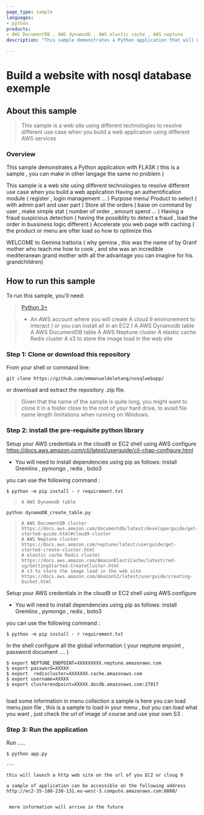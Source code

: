 ```yaml
---
page_type: sample
languages:
- python
products:
- AWS DocumentDB , AWS dynamodb , AWS elastic cache , AWS neptune 
description: "This sample demonstrates a Python application that will manage restaurant application using different nosql technologies  "

---
```

# Build a website with nosql database exemple 

## About this sample

> This sample is a web site using different technologies to resolve different use case when you build a web application using different AWS services 
    
### Overview

This sample demonstrates a Python application with FLASK ( this is a sample , you can make in other langage the same no problem ) 

This sample is a web site using different technologies to resolve different use case when you build a web application 
    Having an authentification module ( register , login management ... ) 
    Purpose menu/ Product to select ( with admin part and user part ) 
    Store all the orders ( base on command by user , make simple stat ( number of order , amount spend ... ) 
    Having a fraud suspicious detection ( having the possiblity to detect a fraud , load the order  in bussiness logic different ) 
    Accelerate you web page with caching ( the product or menu are ofter load so how to optimize this 

WELCOME to Gemina trattoria  ( why gemina , this was the name of by Granf mother who teach me how to cook , and she was an incredible mediteranean grand mother with all the advantage you can imagine for his grandchildren) 


## How to run this sample

To run this sample, you'll need:

> [Python 3+](https://www.python.org/downloads/release/python-364/)

> - An AWS account where you will create 
>     A cloud 9 environement to interact ( or you can install all in an EC2 ) 
>     A AWS Dynamodb table 
>     A AWS DocumentDB table 
>     A AWS Neptune cluster 
>     A elastic cache Redis cluster 
>     A s3 to store the image load in the web site 
> 

### Step 1:  Clone or download this repository

From your shell or command line:

```Shell
git clone https://github.com/emmanueldeletang/nosqlwebapp/
```

or download and extract the repository .zip file.

> Given that the name of the sample is quite long, you might want to clone it in a folder close to the root of your hard drive, to avoid file name length limitations when running on Windows.

### Step 2:  install the pre-requisite python library 


Setup your AWS credentials in the cloud9 or EC2 shell using 
  AWS configure  https://docs.aws.amazon.com/cli/latest/userguide/cli-chap-configure.html

- You will need to install dependencies using pip as follows:
install 
  Gremlins , pymongo , redis , boto3  
  
 you can use the following command : 
```Shell
$ python -m pip install - r requirement.txt 

```
>     A AWS Dynamodb table  
```Shell
python dynamoDB_create_table.py 
```

>     A AWS DocumentDB cluster https://docs.aws.amazon.com/documentdb/latest/developerguide/get-started-guide.html#cloud9-cluster
>     A AWS Neptune cluster https://docs.aws.amazon.com/neptune/latest/userguide/get-started-create-cluster.html
>     A elastic cache Redis cluster https://docs.aws.amazon.com/AmazonElastiCache/latest/red-ug/GettingStarted.CreateCluster.html
>     A s3 to store the image load in the web site  https://docs.aws.amazon.com/AmazonS3/latest/userguide/creating-bucket.html

Setup your AWS credentials in the cloud9 or EC2 shell using 
  AWS configure 

- You will need to install dependencies using pip as follows:
install 
  Gremlins , pymongo , redis , boto3  
  
 you can use the following command : 
```Shell
$ python -m pip install - r requirement.txt 

```

In the shell configure all the global information ( your neptune enpoint , password document .... ) 
```Shell
$ export NEPTUNE_ENDPOINT=XXXXXXXXX.neptune.amazonaws.com
$ export password=XXXXX
$ export  rediscluster=XXXXXXX.cache.amazonaws.com
$ export username=XXXXX
$ export clusterendpoint=XXXXX.docdb.amazonaws.com:27017


```

load some information in menu collection a sample is here you can load menu.json file , this is a sample to load in your menu , but you can load what you want , just check the url of image of course and use your own S3 . 



### Step 3:  Run the application  

Run ..... 

```Shell
$ python app.py 

--- 

this will launch a http web site on the url of you EC2 or cloug 9  

a sample of application can be accessible on the following address http://ec2-35-180-230-131.eu-west-3.compute.amazonaws.com:8080/


 more information will arrive in the future 


